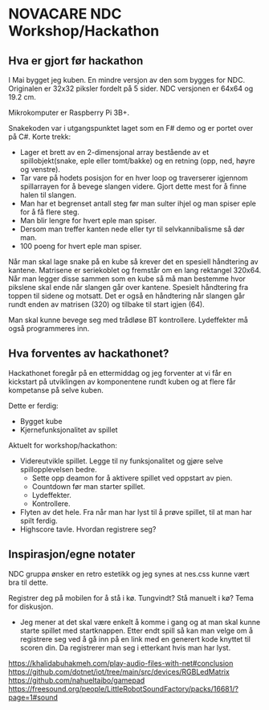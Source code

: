 # NOVACARE NDC Workshop/Hackathon

## Hva er gjort før hackathon
I Mai bygget jeg kuben. En mindre versjon av den som bygges for NDC. Originalen er 32x32 piksler fordelt på 5 sider. NDC versjonen er 64x64 og 19.2 cm.

Mikrokomputer er Raspberry Pi 3B+.

Snakekoden var i utgangspunktet laget som en F# demo og er portet over på C#. Korte trekk: 

- Lager et brett av en 2-dimensjonal array bestående av et spillobjekt(snake, eple eller tomt/bakke) og en retning (opp, ned, høyre og venstre). 
- Tar vare på hodets posisjon for en hver loop og traverserer igjennom spillarrayen for å bevege slangen videre. Gjort dette mest for å finne halen til slangen.
- Man har et begrenset antall steg før man sulter ihjel og man spiser eple for å få flere steg.
- Man blir lengre for hvert eple man spiser.
- Dersom man treffer kanten nede eller tyr til selvkannibalisme så dør man.
- 100 poeng for hvert eple man spiser.

Når man skal lage snake på en kube så krever det en spesiell håndtering av kantene. Matrisene er seriekoblet og fremstår om en lang rektangel 320x64. Når man legger disse sammen som en kube så må man bestemme hvor pikslene skal ende når slangen går over kantene. Spesielt håndtering fra toppen til sidene og motsatt. Det er også en håndtering  når slangen går rundt enden av matrisen (320) og tilbake til start igjen (64). 

Man skal kunne bevege seg med trådløse BT kontrollere. Lydeffekter må også programmeres inn. 

## Hva forventes av hackathonet?
Hackathonet foregår på en ettermiddag og jeg forventer at vi får en kickstart på utviklingen av komponentene rundt kuben og at flere får kompetanse på selve kuben. 

Dette er ferdig:

- Bygget kube
- Kjernefunksjonalitet av spillet

Aktuelt for workshop/hackathon:

- Videreutvikle spillet. Legge til ny funksjonalitet og gjøre selve spillopplevelsen bedre.
    - Sette opp deamon for å aktivere spillet ved oppstart av pien.
    - Countdown før man starter spillet.
    - Lydeffekter.
    - Kontrollere.
- Flyten av det hele. Fra når man har lyst til å prøve spillet, til at man har spilt ferdig. 
- Highscore tavle. Hvordan registrere seg?

## Inspirasjon/egne notater
NDC gruppa ønsker en retro estetikk og jeg synes at nes.css kunne vært bra til dette.

Registrer deg på mobilen for å stå i kø. Tungvindt? Stå manuelt i kø? Tema for diskusjon.

- Jeg mener at det skal være enkelt å komme i gang og at man skal kunne starte spillet med startknappen. Etter endt spill så kan man velge om å registrere seg ved å gå inn på en link med en generert kode knyttet til scoren din. Da registrerer man seg i etterkant hvis man har lyst.

https://khalidabuhakmeh.com/play-audio-files-with-net#conclusion
https://github.com/dotnet/iot/tree/main/src/devices/RGBLedMatrix
https://github.com/nahueltaibo/gamepad
https://freesound.org/people/LittleRobotSoundFactory/packs/16681/?page=1#sound